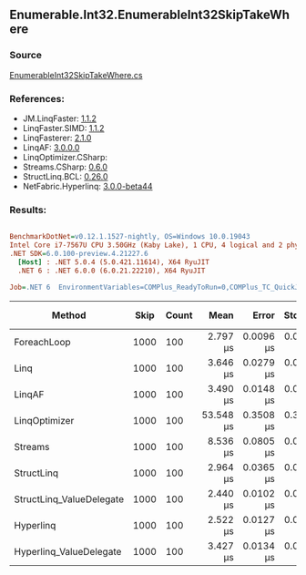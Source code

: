 ﻿## Enumerable.Int32.EnumerableInt32SkipTakeWhere

### Source
[EnumerableInt32SkipTakeWhere.cs](../LinqBenchmarks/Enumerable/Int32/EnumerableInt32SkipTakeWhere.cs)

### References:
- JM.LinqFaster: [1.1.2](https://www.nuget.org/packages/JM.LinqFaster/1.1.2)
- LinqFaster.SIMD: [1.1.2](https://www.nuget.org/packages/LinqFaster.SIMD/1.0.3)
- LinqFasterer: [2.1.0](https://www.nuget.org/packages/LinqFasterer/2.1.0)
- LinqAF: [3.0.0.0](https://www.nuget.org/packages/LinqAF/3.0.0.0)
- LinqOptimizer.CSharp: [](https://www.nuget.org/packages/LinqOptimizer.CSharp/)
- Streams.CSharp: [0.6.0](https://www.nuget.org/packages/Streams.CSharp/0.6.0)
- StructLinq.BCL: [0.26.0](https://www.nuget.org/packages/StructLinq/0.26.0)
- NetFabric.Hyperlinq: [3.0.0-beta44](https://www.nuget.org/packages/NetFabric.Hyperlinq/3.0.0-beta44)

### Results:
``` ini

BenchmarkDotNet=v0.12.1.1527-nightly, OS=Windows 10.0.19043
Intel Core i7-7567U CPU 3.50GHz (Kaby Lake), 1 CPU, 4 logical and 2 physical cores
.NET SDK=6.0.100-preview.4.21227.6
  [Host] : .NET 5.0.4 (5.0.421.11614), X64 RyuJIT
  .NET 6 : .NET 6.0.0 (6.0.21.22210), X64 RyuJIT

Job=.NET 6  EnvironmentVariables=COMPlus_ReadyToRun=0,COMPlus_TC_QuickJitForLoops=1,COMPlus_TieredPGO=1  Runtime=.NET 6.0  

```
|                   Method | Skip | Count |      Mean |     Error |    StdDev | Ratio | RatioSD |   Gen 0 | Gen 1 | Gen 2 | Allocated |
|------------------------- |----- |------ |----------:|----------:|----------:|------:|--------:|--------:|------:|------:|----------:|
|              ForeachLoop | 1000 |   100 |  2.797 μs | 0.0096 μs | 0.0090 μs |  1.00 |    0.00 |  0.0191 |     - |     - |      40 B |
|                     Linq | 1000 |   100 |  3.646 μs | 0.0279 μs | 0.0261 μs |  1.30 |    0.01 |  0.0992 |     - |     - |     208 B |
|                   LinqAF | 1000 |   100 |  3.490 μs | 0.0148 μs | 0.0131 μs |  1.25 |    0.00 |  0.0191 |     - |     - |      40 B |
|            LinqOptimizer | 1000 |   100 | 53.548 μs | 0.3508 μs | 0.3110 μs | 19.15 |    0.13 | 15.9302 |     - |     - |  33,421 B |
|                  Streams | 1000 |   100 |  8.536 μs | 0.0805 μs | 0.0672 μs |  3.05 |    0.03 |  0.4272 |     - |     - |     920 B |
|               StructLinq | 1000 |   100 |  2.964 μs | 0.0365 μs | 0.0324 μs |  1.06 |    0.01 |  0.0610 |     - |     - |     128 B |
| StructLinq_ValueDelegate | 1000 |   100 |  2.440 μs | 0.0102 μs | 0.0091 μs |  0.87 |    0.00 |  0.0191 |     - |     - |      40 B |
|                Hyperlinq | 1000 |   100 |  2.522 μs | 0.0127 μs | 0.0113 μs |  0.90 |    0.00 |  0.0191 |     - |     - |      40 B |
|  Hyperlinq_ValueDelegate | 1000 |   100 |  3.427 μs | 0.0134 μs | 0.0119 μs |  1.23 |    0.01 |  0.0191 |     - |     - |      40 B |
